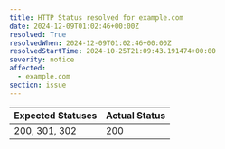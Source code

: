 ```yaml
---
title: HTTP Status resolved for example.com
date: 2024-12-09T01:02:46+00:00Z
resolved: True
resolvedWhen: 2024-12-09T01:02:46+00:00Z
resolvedStartTime: 2024-10-25T21:09:43.191474+00:00
severity: notice
affected:
  - example.com
section: issue
---
```


| Expected Statuses | Actual Status  |
|-------------------|----------------|
| 200, 301, 302 | 200 |
